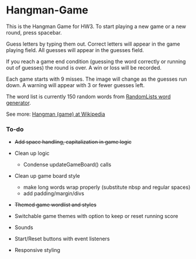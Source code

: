 # Hangman-Game
This is the Hangman Game for HW3. To start playing a new game or a new round, press spacebar.

Guess letters by typing them out. Correct letters will appear in the game playing field. All guesses will appear in the guesses field.

If you reach a game end condition (guessing the word correctly or running out of guesses) the round is over. A win or loss will be recorded.

Each game starts with 9 misses. The image will change as the guesses run down. A warning will appear with 3 or fewer guesses left.

The word list is currently 150 random words from [RandomLists word generator](https://www.randomlists.com/random-words).

See more: [Hangman (game) at Wikipedia](https://en.wikipedia.org/wiki/Hangman_\(game\))

### To-do 

* ~~Add space handling, capitalization in game logic~~

* Clean up logic
    * Condense updateGameBoard() calls 
* Clean up game board style
    * make long words wrap properly (substitute nbsp and regular spaces)
    * add padding/margin/divs
* ~~Themed game wordlist and styles~~
* Switchable game themes with option to keep or reset running score
* Sounds
* Start/Reset buttons with event listeners
* Responsive styling

